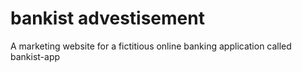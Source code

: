 # bankist advestisement 

A marketing website for a fictitious online banking application called bankist-app
